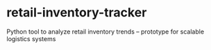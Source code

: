 # retail-inventory-tracker
Python tool to analyze retail inventory trends – prototype for scalable logistics systems
